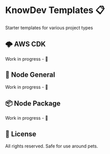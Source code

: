 # KnowDev Templates 📋

Starter templates for various project types

## 🌩 AWS CDK

Work in progress - 🚧

## 🧩 Node General

Work in progress - 🚧

## 📦 Node Package

Work in progress - 🚧

## 📜 License

All rights reserved. Safe for use around pets.
